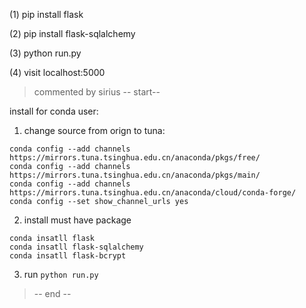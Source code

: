 (1) pip install flask

(2) pip install flask-sqlalchemy 

(3) python run.py

(4) visit localhost:5000

> commented by sirius
> -- start--

install for conda user:
1. change source from orign to tuna:

```
conda config --add channels https://mirrors.tuna.tsinghua.edu.cn/anaconda/pkgs/free/
conda config --add channels https://mirrors.tuna.tsinghua.edu.cn/anaconda/pkgs/main/
conda config --add channels https://mirrors.tuna.tsinghua.edu.cn/anaconda/cloud/conda-forge/
conda config --set show_channel_urls yes
```

2. install must have package

```
conda insatll flask
conda insatll flask-sqlalchemy
conda insatll flask-bcrypt
```

3. run `python run.py`

> -- end --